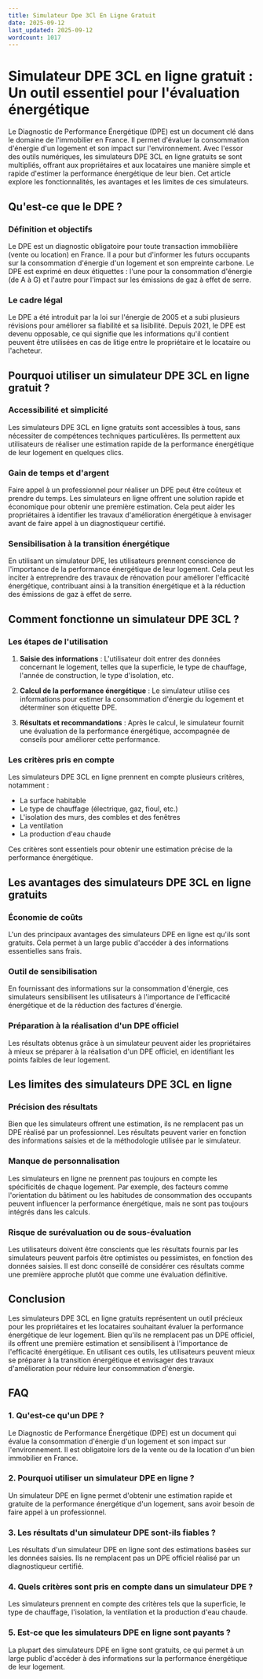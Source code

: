 ```yaml
---
title: Simulateur Dpe 3Cl En Ligne Gratuit
date: 2025-09-12
last_updated: 2025-09-12
wordcount: 1017
---
```


# Simulateur DPE 3CL en ligne gratuit : Un outil essentiel pour l'évaluation énergétique

Le Diagnostic de Performance Énergétique (DPE) est un document clé dans le domaine de l'immobilier en France. Il permet d'évaluer la consommation d'énergie d'un logement et son impact sur l'environnement. Avec l'essor des outils numériques, les simulateurs DPE 3CL en ligne gratuits se sont multipliés, offrant aux propriétaires et aux locataires une manière simple et rapide d'estimer la performance énergétique de leur bien. Cet article explore les fonctionnalités, les avantages et les limites de ces simulateurs.

## Qu'est-ce que le DPE ?

### Définition et objectifs

Le DPE est un diagnostic obligatoire pour toute transaction immobilière (vente ou location) en France. Il a pour but d'informer les futurs occupants sur la consommation d'énergie d'un logement et son empreinte carbone. Le DPE est exprimé en deux étiquettes : l'une pour la consommation d'énergie (de A à G) et l'autre pour l'impact sur les émissions de gaz à effet de serre.

### Le cadre légal

Le DPE a été introduit par la loi sur l'énergie de 2005 et a subi plusieurs révisions pour améliorer sa fiabilité et sa lisibilité. Depuis 2021, le DPE est devenu opposable, ce qui signifie que les informations qu'il contient peuvent être utilisées en cas de litige entre le propriétaire et le locataire ou l'acheteur.

## Pourquoi utiliser un simulateur DPE 3CL en ligne gratuit ?

### Accessibilité et simplicité

Les simulateurs DPE 3CL en ligne gratuits sont accessibles à tous, sans nécessiter de compétences techniques particulières. Ils permettent aux utilisateurs de réaliser une estimation rapide de la performance énergétique de leur logement en quelques clics.

### Gain de temps et d'argent

Faire appel à un professionnel pour réaliser un DPE peut être coûteux et prendre du temps. Les simulateurs en ligne offrent une solution rapide et économique pour obtenir une première estimation. Cela peut aider les propriétaires à identifier les travaux d'amélioration énergétique à envisager avant de faire appel à un diagnostiqueur certifié.

### Sensibilisation à la transition énergétique

En utilisant un simulateur DPE, les utilisateurs prennent conscience de l'importance de la performance énergétique de leur logement. Cela peut les inciter à entreprendre des travaux de rénovation pour améliorer l'efficacité énergétique, contribuant ainsi à la transition énergétique et à la réduction des émissions de gaz à effet de serre.

## Comment fonctionne un simulateur DPE 3CL ?

### Les étapes de l'utilisation

1. **Saisie des informations** : L'utilisateur doit entrer des données concernant le logement, telles que la superficie, le type de chauffage, l'année de construction, le type d'isolation, etc.
   
2. **Calcul de la performance énergétique** : Le simulateur utilise ces informations pour estimer la consommation d'énergie du logement et déterminer son étiquette DPE.

3. **Résultats et recommandations** : Après le calcul, le simulateur fournit une évaluation de la performance énergétique, accompagnée de conseils pour améliorer cette performance.

### Les critères pris en compte

Les simulateurs DPE 3CL en ligne prennent en compte plusieurs critères, notamment :

- La surface habitable
- Le type de chauffage (électrique, gaz, fioul, etc.)
- L'isolation des murs, des combles et des fenêtres
- La ventilation
- La production d'eau chaude

Ces critères sont essentiels pour obtenir une estimation précise de la performance énergétique.

## Les avantages des simulateurs DPE 3CL en ligne gratuits

### Économie de coûts

L'un des principaux avantages des simulateurs DPE en ligne est qu'ils sont gratuits. Cela permet à un large public d'accéder à des informations essentielles sans frais.

### Outil de sensibilisation

En fournissant des informations sur la consommation d'énergie, ces simulateurs sensibilisent les utilisateurs à l'importance de l'efficacité énergétique et de la réduction des factures d'énergie.

### Préparation à la réalisation d'un DPE officiel

Les résultats obtenus grâce à un simulateur peuvent aider les propriétaires à mieux se préparer à la réalisation d'un DPE officiel, en identifiant les points faibles de leur logement.

## Les limites des simulateurs DPE 3CL en ligne

### Précision des résultats

Bien que les simulateurs offrent une estimation, ils ne remplacent pas un DPE réalisé par un professionnel. Les résultats peuvent varier en fonction des informations saisies et de la méthodologie utilisée par le simulateur.

### Manque de personnalisation

Les simulateurs en ligne ne prennent pas toujours en compte les spécificités de chaque logement. Par exemple, des facteurs comme l'orientation du bâtiment ou les habitudes de consommation des occupants peuvent influencer la performance énergétique, mais ne sont pas toujours intégrés dans les calculs.

### Risque de surévaluation ou de sous-évaluation

Les utilisateurs doivent être conscients que les résultats fournis par les simulateurs peuvent parfois être optimistes ou pessimistes, en fonction des données saisies. Il est donc conseillé de considérer ces résultats comme une première approche plutôt que comme une évaluation définitive.

## Conclusion

Les simulateurs DPE 3CL en ligne gratuits représentent un outil précieux pour les propriétaires et les locataires souhaitant évaluer la performance énergétique de leur logement. Bien qu'ils ne remplacent pas un DPE officiel, ils offrent une première estimation et sensibilisent à l'importance de l'efficacité énergétique. En utilisant ces outils, les utilisateurs peuvent mieux se préparer à la transition énergétique et envisager des travaux d'amélioration pour réduire leur consommation d'énergie.

## FAQ

### 1. Qu'est-ce qu'un DPE ?

Le Diagnostic de Performance Énergétique (DPE) est un document qui évalue la consommation d'énergie d'un logement et son impact sur l'environnement. Il est obligatoire lors de la vente ou de la location d'un bien immobilier en France.

### 2. Pourquoi utiliser un simulateur DPE en ligne ?

Un simulateur DPE en ligne permet d'obtenir une estimation rapide et gratuite de la performance énergétique d'un logement, sans avoir besoin de faire appel à un professionnel.

### 3. Les résultats d'un simulateur DPE sont-ils fiables ?

Les résultats d'un simulateur DPE en ligne sont des estimations basées sur les données saisies. Ils ne remplacent pas un DPE officiel réalisé par un diagnostiqueur certifié.

### 4. Quels critères sont pris en compte dans un simulateur DPE ?

Les simulateurs prennent en compte des critères tels que la superficie, le type de chauffage, l'isolation, la ventilation et la production d'eau chaude.

### 5. Est-ce que les simulateurs DPE en ligne sont payants ?

La plupart des simulateurs DPE en ligne sont gratuits, ce qui permet à un large public d'accéder à des informations sur la performance énergétique de leur logement.